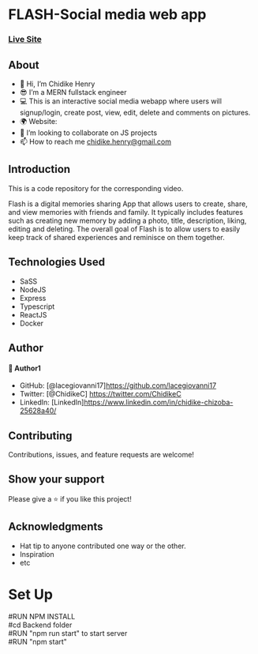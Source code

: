 # FLASH-Social media web app

### [Live Site]()


## About
* 👋 Hi, I’m Chidike Henry 
* 😎 I’m a MERN fullstack engineer
* 💻 This is an interactive social media webapp where users will signup/login, create post, view, edit, delete and comments on pictures.
* 🌍 Website:  
* 💞️ I’m looking to collaborate on JS projects 
* 📫 How to reach me chidike.henry@gmail.com


## Introduction
This is a code repository for the corresponding video. 

Flash is a digital memories sharing App that allows users to create, share, and view memories with friends and family. It typically includes features such as creating new memory by adding a photo, title, description, liking, editing and deleting. The overall goal of Flash is to allow users to easily keep track of shared experiences and reminisce on them together.


## Technologies Used
* SaSS
* NodeJS
* Express
* Typescript
* ReactJS
* Docker

## Author

#### 👤 Author1
- GitHub: [@lacegiovanni17]https://github.com/lacegiovanni17
- Twitter: [@ChidikeC] https://twitter.com/ChidikeC
- LinkedIn: [LinkedIn]https://www.linkedin.com/in/chidike-chizoba-25628a40/

## Contributing 
Contributions, issues, and feature requests are welcome!

## Show your support
Please give a ⭐️ if you like this project! 

## Acknowledgments
- Hat tip to anyone contributed one way or the other.
- Inspiration
- etc


# Set Up
#RUN NPM INSTALL   
#cd Backend folder   
#RUN "npm run start" to start server   
#RUN "npm start"   
